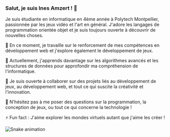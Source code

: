 ### Salut, je suis Ines Amzert ! 👋


Je suis étudiante en informatique en 4ème année à Polytech Montpellier, passionnée par les jeux vidéo et l'art en général. J'adore les langages de programmation orientée objet et je suis toujours ouverte à découvrir de nouvelles choses.

🔭 En ce moment, je travaille sur le renforcement de mes compétences en développement web et j'explore également le développement de jeux.

🌱 Actuellement, j'apprends davantage sur les algorithmes avancés et les structures de données pour approfondir ma compréhension de l'informatique.

👯 Je suis ouverte à collaborer sur des projets liés au développement de jeux, au développement web, et tout ce qui suscite la créativité et l'innovation.

💬 N'hésitez pas à me poser des questions sur la programmation, la conception de jeux, ou tout ce qui concerne la technologie !

⚡ Fun fact : J'aime explorer les mondes virtuels autant que j'aime les créer !

![Snake animation](https://raw.githubusercontent.com/{Inesamzr}/{Inesamzr}/output/github-contribution-grid-snake-dark.svg)
